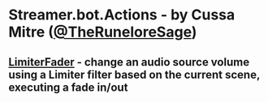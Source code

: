 # Streamer.bot.Actions - by Cussa Mitre ([@TheRuneloreSage](https://twitch.tv/TheRuneloreSage))

## [LimiterFader](LimiterFader) - change an audio source volume using a Limiter filter based on the current scene, executing a fade in/out
